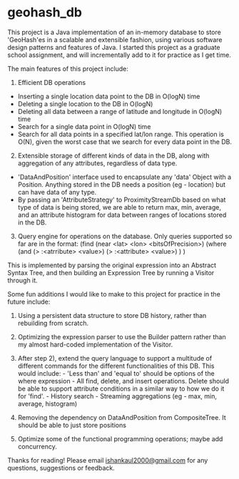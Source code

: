 # geohash_db

This project is a Java implementation of an in-memory database to  store 'GeoHash'es in a scalable and extensible fashion, using various software design patterns
and features of Java. I started this project as a graduate school assignment, and will incrementally add to it for practice as I get time.

The main features of this project include:

 1. Efficient DB operations
  - Inserting a single location data point to the DB in O(logN) time
  - Deleting a single location to the DB in O(logN)
  - Deleting all data between a range of latitude and longitude in O(logN) time
  - Search for a single data point in O(logN) time
  - Search for all data points in a specified lat/lon range. This operation is O(N), given the worst case that we search for every data point in the DB.
  
 2. Extensible storage of different kinds of data in the DB, along with aggregation of any attributes, regardless of data type.
  - 'DataAndPosition' interface used to encapsulate any 'data' Object with a Position. Anything stored in the DB needs a position (eg - location) but can have data
  of any type.
  - By passing an 'AttributeStrategy' to ProximityStreamDb based on what type of data is being stored, we are able to return max, min, average, and an
  attribute histogram for data between ranges of locations stored in the DB. 
 
 3. Query engine for operations on the database. Only queries supported so far are in the format: 
 (find
  (near \<lat\> \<lon\> \<bitsOfPrecision\>)
  (where
    (and 
      (\> :\<atrribute\> \<value\>)
      (\> :\<attribute\> \<value\>)
    )
  )

  This is implemented by parsing the original expression into an Abstract Syntax Tree, and then building an Expression Tree by running a Visitor through it.
  
Some fun additions I would like to make to this project for practice in the future include:
  1. Using a persistent data structure to store DB history, rather than rebuilding from scratch.
  2. Optimizing the expression parser to use the Builder pattern rather than my almost hard-coded implementation of the Visitor.
  3. After step 2), extend the query language to support a multitude of different commands for the different functionalities of this DB. This would include:
    - 'Less than' and 'equal to' should be options of the where expression
    - All find, delete, and insert operations. Delete should be able to support attribute conditions in a similar way to how we do it for 'find'.
    - History search
    - Streaming aggregations (eg - max, min, average, histogram)  
    
  4. Removing the dependency on DataAndPosition from CompositeTree. It should be able to just store positions
  5. Optimize some of the functional programming operations; maybe add concurrency.
  
 Thanks for reading! Please email ishankaul2000@gmail.com for any questions, suggestions or feedback.
  
